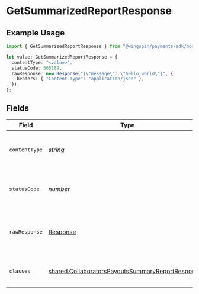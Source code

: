 # GetSummarizedReportResponse

## Example Usage

```typescript
import { GetSummarizedReportResponse } from "@wingspan/payments/sdk/models/operations";

let value: GetSummarizedReportResponse = {
  contentType: "<value>",
  statusCode: 565189,
  rawResponse: new Response("{\"message\": \"hello world\"}", {
    headers: { "Content-Type": "application/json" },
  }),
};
```

## Fields

| Field                                                                                                                         | Type                                                                                                                          | Required                                                                                                                      | Description                                                                                                                   |
| ----------------------------------------------------------------------------------------------------------------------------- | ----------------------------------------------------------------------------------------------------------------------------- | ----------------------------------------------------------------------------------------------------------------------------- | ----------------------------------------------------------------------------------------------------------------------------- |
| `contentType`                                                                                                                 | *string*                                                                                                                      | :heavy_check_mark:                                                                                                            | HTTP response content type for this operation                                                                                 |
| `statusCode`                                                                                                                  | *number*                                                                                                                      | :heavy_check_mark:                                                                                                            | HTTP response status code for this operation                                                                                  |
| `rawResponse`                                                                                                                 | [Response](https://developer.mozilla.org/en-US/docs/Web/API/Response)                                                         | :heavy_check_mark:                                                                                                            | Raw HTTP response; suitable for custom response parsing                                                                       |
| `classes`                                                                                                                     | [shared.CollaboratorsPayoutsSummaryReportResponse](../../../sdk/models/shared/collaboratorspayoutssummaryreportresponse.md)[] | :heavy_minus_sign:                                                                                                            | Collaborators payouts summary report                                                                                          |